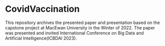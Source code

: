 # CovidVaccination

This repository archives the presented paper and presentation based on the capstone project at MacEwan University in the Winter of 2022. 
The paper was presented and invited International Conference on Big Data and Artificial Intelligence(ICBDAI 2023). 
